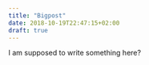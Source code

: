 ```yaml
---
title: "Bigpost"
date: 2018-10-19T22:47:15+02:00
draft: true
---
```


I am supposed to write something here?
